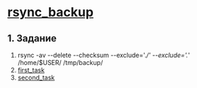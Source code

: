 # <ins>rsync_backup</ins>
##  1. Задание
1.  rsync -av --delete --checksum --exclude='.*/' --exclude='.*' /home/$USER/ /tmp/backup/
2. [first_task](image/first_image.png)  
3. [second_task](image/second_image.png) 

